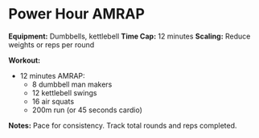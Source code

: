 # Power Hour AMRAP

**Equipment:** Dumbbells, kettlebell
**Time Cap:** 12 minutes
**Scaling:** Reduce weights or reps per round

**Workout:**
- 12 minutes AMRAP:
  - 8 dumbbell man makers
  - 12 kettlebell swings
  - 16 air squats
  - 200m run (or 45 seconds cardio)

**Notes:**
Pace for consistency. Track total rounds and reps completed.